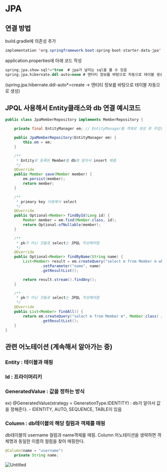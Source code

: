 # JPA

## 연결 방법
build.gradle에 의존성 추가

```java
implementation 'org.springframework.boot:spring-boot-starter-data-jpa'
```

application.properties에 아래 코드 작성
```sql
spring.jpa.show-sql*=*true  # jpa가 날리는 sql을 볼 수 있음
spring.jpa.hibernate.ddl-auto=none # 엔티티 정보를 바탕으로 자동으로 테이블 생성할지 결정 (안함 - none)
```
(spring.jpa.hibernate.ddl-auto*=create  → 엔티티 정보를 바탕으로 테이블 자동으로 생성)


## JPQL 사용해서 Entity클래스와 db 연결 예시코드
```java
public class JpaMemberRepository implements MemberRepository {

    private final EntityManager em; // EntityManager를 객체로 생성 후 주입받아 사용.

    public JpaMemberRepository(EntityManager em) {
        this.em = em;
    }

    /**
     * Entity로 등록된 Member를 db에 알아서 insert 해줌
     */
    @Override
    public Member save(Member member) {
        em.persist(member);
        return member;
    }

    /**
     * primary key 이용해서 select
     */
    @Override
    public Optional<Member> findById(Long id) {
        Member member = em.find(Member.class, id);
        return Optional.ofNullable(member);
    }

    /**
     * pk가 아닌 것들로 select는 JPQL 작성해야함
     */
    @Override
    public Optional<Member> findByName(String name) {
        List<Member> result = em.createQuery("select m from Member m where m.name = :name", Member.class)
                .setParameter("name", name)
                .getResultList();

        return result.stream().findAny();
    }

    /**
     * pk가 아닌 것들로 select는 JPQL 작성해야함
     */
    @Override
    public List<Member> findAll() {
        return em.createQuery("select m from Member m", Member.class) // Member로부터 Member 객체 자체를 select
                .getResultList();
    }
}
```

## 관련 어노테이션 (계속해서 알아가는 중)
### Entity : 테이블과 매핑
### Id : 프라이머리키
### GeneratedValue : 값을 정하는 방식
ex) @GeneratedValue(strategy = GenerationType.IDENTITY) : db가 알아서 값을 정해준다. - IDENTITY, AUTO, SEQUENCE, TABLE이 있음
### Column : db테이블의 해당 컬럼과 객체를 매핑
db테이블의 username 컬럼과 name객체를 매핑.
Column 어노테이션을 생략하면 객체명과 동일한 이름의 컬럼을 찾아 매핑한다.
```java
@Column(name = "username")
    private String name;
```
![Untitled](https://s3-us-west-2.amazonaws.com/secure.notion-static.com/8737c2e7-ce52-4a7a-880b-7308129484c1/Untitled.png)
